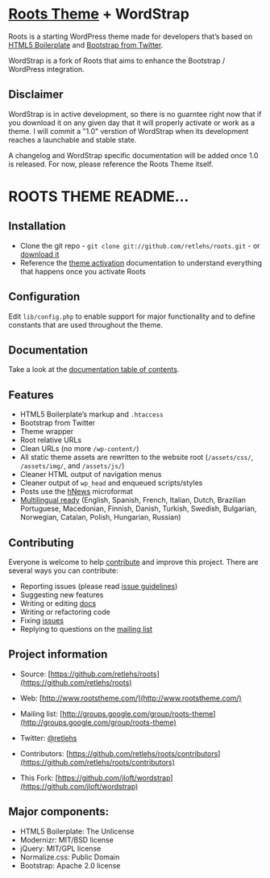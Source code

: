 # [Roots Theme](http://www.rootstheme.com/) + WordStrap

Roots is a starting WordPress theme made for developers that’s based on [HTML5 Boilerplate](http://html5boilerplate.com/) and [Bootstrap from Twitter](http://twitter.github.com/bootstrap/).

WordStrap is a fork of Roots that aims to enhance the Bootstrap / WordPress integration.

## Disclaimer

WordStrap is in active development, so there is no guarntee right now that if you download it on any given day that it will properly activate or work as a theme. I will commit a "1.0" verstion of WordStrap when its development reaches a launchable and stable state. 

A changelog and WordStrap specific documentation will be added once 1.0 is released. For now, please reference the Roots Theme itself.

# ROOTS THEME README...

## Installation

* Clone the git repo - `git clone git://github.com/retlehs/roots.git` - or [download it](https://github.com/retlehs/roots/zipball/master)
* Reference the [theme activation](/retlehs/roots/blob/master/doc/activation.md) documentation to understand everything that happens once you activate Roots

## Configuration

Edit `lib/config.php` to enable support for major functionality and to define constants that are used throughout the theme.

## Documentation

Take a look at the [documentation table of contents](/retlehs/roots/blob/master/doc/README.md).

## Features

* HTML5 Boilerplate’s markup and `.htaccess`
* Bootstrap from Twitter
* Theme wrapper
* Root relative URLs
* Clean URLs (no more `/wp-content/`)
* All static theme assets are rewritten to the website root (`/assets/css/`, `/assets/img/`, and `/assets/js/`)
* Cleaner HTML output of navigation menus
* Cleaner output of `wp_head` and enqueued scripts/styles
* Posts use the [hNews](http://microformats.org/wiki/hnews) microformat
* [Multilingual ready](http://www.rootstheme.com/wpml/) (English, Spanish, French, Italian, Dutch, Brazilian Portuguese, Macedonian, Finnish, Danish, Turkish, Swedish, Bulgarian, Norwegian, Catalan, Polish, Hungarian, Russian)

## Contributing

Everyone is welcome to help [contribute](/retlehs/roots/blob/master/CONTRIBUTING.md) and improve this project. There are several ways you can contribute:

* Reporting issues (please read [issue guidelines](https://github.com/necolas/issue-guidelines))
* Suggesting new features
* Writing or editing [docs](/retlehs/roots/blob/master/doc/README.md)
* Writing or refactoring code
* Fixing [issues](https://github.com/retlehs/roots/issues)
* Replying to questions on the [mailing list](http://groups.google.com/group/roots-theme)

## Project information

* Source: [https://github.com/retlehs/roots](https://github.com/retlehs/roots)
* Web: [http://www.rootstheme.com/](http://www.rootstheme.com/)
* Mailing list: [http://groups.google.com/group/roots-theme](http://groups.google.com/group/roots-theme)
* Twitter: [@retlehs](https://twitter.com/#!/retlehs)
* Contributors: [https://github.com/retlehs/roots/contributors](https://github.com/retlehs/roots/contributors)

* This Fork: [https://github.com/jloft/wordstrap](https://github.com/jloft/wordstrap)

## Major components:

* HTML5 Boilerplate: The Unlicense
* Modernizr: MIT/BSD license
* jQuery: MIT/GPL license
* Normalize.css: Public Domain
* Bootstrap: Apache 2.0 license
